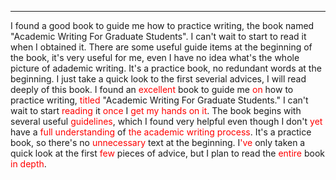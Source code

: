 
---

I found a good book to guide me how to practice writing, the book named "Academic Writing For Graduate Students". I can't wait to start to read it when I obtained it. There are some useful guide items at the beginning of the book, it's very useful for me, even I have no idea what's the whole picture of adademic writing. It's a practice book, no redundant words at the beginning. I just take a quick look to the first severial advices, I will read deeply of this book.
I found an <span style="color:rgb(255, 0, 0)">excellent</span> book to guide me <span style="color:rgb(255, 0, 0)">on</span> how to practice writing, <span style="color:rgb(255, 0, 0)">titled</span> "Academic Writing For Graduate Students." I can't wait to start <span style="color:rgb(255, 0, 0)">reading</span> it <span style="color:rgb(255, 0, 0)">once</span> I <span style="color:rgb(255, 0, 0)">get my hands on it</span>. The book begins with several useful <span style="color:rgb(255, 0, 0)">guidelines</span>, which I found very helpful even though I don't <span style="color:rgb(255, 0, 0)">yet</span> have a <span style="color:rgb(255, 0, 0)">full understanding</span> of <span style="color:rgb(255, 0, 0)">the academic writing process</span>. It's a practice book, so there's no <span style="color:rgb(255, 0, 0)">unnecessary</span> text at the beginning. I<span style="color:rgb(255, 0, 0)">'ve</span> only taken a quick look at the first <span style="color:rgb(255, 0, 0)">few</span> pieces of advice, but I plan to read the <span style="color:rgb(255, 0, 0)">entire</span> book <span style="color:rgb(255, 0, 0)">in depth</span>.
